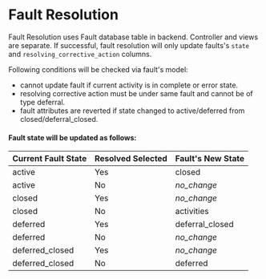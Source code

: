 # Fault Resolution

Fault Resolution uses Fault database table in backend. Controller and views are separate. If successful, fault resolution will only update faults's `state` and `resolving_corrective_action` columns.

Following conditions will be checked via fault's model:
- cannot update fault if current activity is in complete or error state.
- resolving corrective action must be under same fault and cannot be of type deferral.
- fault attributes are reverted if state changed to active/deferred from closed/deferral_closed.

#### Fault state will be updated as follows:

| Current Fault State           | Resolved Selected | Fault's New State |
| :---------------------------- | :---------------- | :---------------- |
| active                        | Yes               | closed            |
| active                        | No                | *no_change*       |
| closed                        | Yes               | *no_change*       |
| closed                        | No                | activities        |
| deferred      	              | Yes               | deferral_closed   |
| deferred      	              | No                | *no_change*       |
| deferred_closed               |	Yes     	        | *no_change*       |
| deferred_closed               |	No       	        | deferred          |
